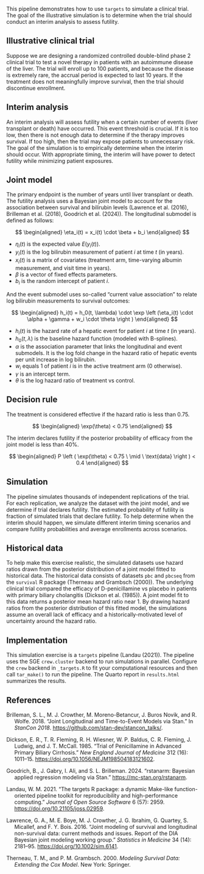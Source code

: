 

This pipeline demonstrates how to use `targets` to simulate a clinical
trial. The goal of the illustrative simulation is to determine when the
trial should conduct an interim analysis to assess futility.

## Illustrative clinical trial

Suppose we are designing a randomized controlled double-blind phase 2
clinical trial to test a novel therapy in patients with an autoimmune
disease of the liver. The trial will enroll up to 100 patients, and
because the disease is extremely rare, the accrual period is expected to
last 10 years. If the treatment does not meaningfully improve survival,
then the trial should discontinue enrollment.

## Interim analysis

An interim analysis will assess futility when a certain number of events
(liver transplant or death) have occurred. This event threshold is
crucial. If it is too low, then there is not enough data to determine if
the therapy improves survival. If too high, then the trial may expose
patients to unnecessary risk. The goal of the simulation is to
empirically determine when the interim should occur. With appropriate
timing, the interim will have power to detect futility while minimizing
patient exposures.

## Joint model

The primary endpoint is the number of years until liver transplant or
death. The futility analysis uses a Bayesian joint model to account for
the association between survival and bilirubin levels (Lawrence et al.
(2016), Brilleman et al. (2018), Goodrich et al. (2024)). The
longitudinal submodel is defined as follows:

$$
\begin{aligned}
\eta_i(t) = x_i(t) \cdot \beta + b_i
\end{aligned}
$$

- $\eta_i(t)$ is the expected value $E(y_i(t))$.
- $y_i(t)$ is the log bilirubin measurement of patient $i$ at time $t$
  (in years).
- $x_i(t)$ is a matrix of covariates (treatment arm, time-varying
  albumin measurement, and visit time in years).
- $\beta$ is a vector of fixed effects parameters.
- $b_i$ is the random intercept of patient $i$.

And the event submodel uses so-called “current value association” to
relate log bilirubin measurements to survival outcomes:

$$
\begin{aligned}
h_i(t) = h_0(t, \lambda) \cdot \exp \left (\eta_i(t) \cdot \alpha + \gamma + w_i \cdot \theta \right )
\end{aligned}
$$

- $h_i(t)$ is the hazard rate of a hepatic event for patient $i$ at time
  $t$ (in years).
- $h_0(t, \lambda)$ is the baseline hazard function (modeled with
  B-splines).
- $\alpha$ is the association parameter that links the longitudinal and
  event submodels. It is the log fold change in the hazard ratio of
  hepatic events per unit increase in log bilirubin.
- $w_i$ equals 1 of patient $i$ is in the active treatment arm (0
  otherwise).
- $\gamma$ is an intercept term.
- $\theta$ is the log hazard ratio of treatment vs control.

## Decision rule

The treatment is considered effective if the hazard ratio is less than
0.75.

$$
\begin{aligned}
\exp(\theta) < 0.75
\end{aligned}
$$

The interim declares futility if the posterior probability of efficacy
from the joint model is less than 40%.

$$
\begin{aligned}
P \left ( \exp(\theta) < 0.75 \ \mid \ \text{data} \right ) < 0.4
\end{aligned}
$$

## Simulation

The pipeline simulates thousands of independent replications of the
trial. For each replication, we analyze the dataset with the joint
model, and we determine if trial declares futility. The estimated
probability of futility is fraction of simulated trials that declare
futility. To help determine when the interim should happen, we simulate
different interim timing scenarios and compare futility probabilities
and average enrollments across scenarios.

## Historical data

To help make this exercise realistic, the simulated datasets use hazard
ratios drawn from the posterior distribution of a joint model fitted to
historical data. The historical data consists of datasets `pbc` and
`pbcseq` from the `survival` R package (Therneau and Grambsch (2000)).
The underlying clinical trial compared the efficacy of D-penicillamine
vs placebo in patients with primary biliary cholangitis (Dickson et al.
(1985)). A joint model fit to this data returns a posterior mean hazard
ratio near 1. By drawing hazard ratios from the posterior distribution
of this fitted model, the simulations assume an overall lack of efficacy
and a historically-motivated level of uncertainty around the hazard
ratio.

## Implementation

This simulation exercise is a `targets` pipeline (Landau (2021)). The
pipeline uses the SGE `crew.cluster` backend to run simulations in
parallel. Configure the `crew` backend in `_targets.R` to fit your
computational resources and then call `tar_make()` to run the pipeline.
The Quarto report in `results.html` summarizes the results.

## References

<div id="refs" class="references csl-bib-body hanging-indent"
entry-spacing="0">

<div id="ref-Brilleman2018" class="csl-entry">

Brilleman, S. L., M. J. Crowther, M. Moreno-Betancur, J. Buros Novik,
and R. Wolfe. 2018. “Joint Longitudinal and Time-to-Event Models via
Stan.” In *StanCon 2018*. <https://github.com/stan-dev/stancon_talks/>.

</div>

<div id="ref-Dickson1985" class="csl-entry">

Dickson, E. R., T. R. Fleming, R. H. Wiesner, W. P. Baldus, C. R.
Fleming, J. Ludwig, and J. T. McCall. 1985. “Trial of Penicillamine in
Advanced Primary Biliary Cirrhosis.” *New England Journal of Medicine*
312 (16): 1011–15. <https://doi.org/10.1056/NEJM198504183121602>.

</div>

<div id="ref-Goodrich2024" class="csl-entry">

Goodrich, B., J. Gabry, I. Ali, and S. L. Brilleman. 2024.
“<span class="nocase">rstanarm: Bayesian applied regression modeling via
Stan</span>.” <https://mc-stan.org/rstanarm>.

</div>

<div id="ref-Landau2021" class="csl-entry">

Landau, W. M. 2021. “<span class="nocase">The targets R package: a
dynamic Make-like function-oriented pipeline toolkit for reproducibility
and high-performance computing</span>.” *Journal of Open Source
Software* 6 (57): 2959. <https://doi.org/10.21105/joss.02959>.

</div>

<div id="ref-Lawrence2016" class="csl-entry">

Lawrence, G. A., M. E. Boye, M. J. Crowther, J. G. Ibrahim, G. Quartey,
S. Micallef, and F. Y. Bois. 2016. “<span class="nocase">Joint modeling
of survival and longitudinal non-survival data: current methods and
issues. Report of the DIA Bayesian joint modeling working group</span>.”
*Statistics in Medicine* 34 (14): 2181–95.
<https://doi.org/10.1002/sim.6141>.

</div>

<div id="ref-Therneau2000" class="csl-entry">

Therneau, T. M., and P. M. Grambsch. 2000. *Modeling Survival Data:
Extending the Cox Model*. New York: Springer.

</div>

</div>
